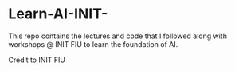 # Learn-AI-INIT-
This repo contains the lectures and code that I followed along with workshops @ INIT FIU to learn the foundation of AI.

Credit to INIT FIU 
